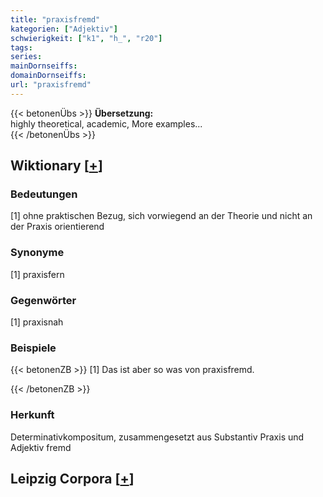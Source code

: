 ```yaml
---
title: "praxisfremd"
kategorien: ["Adjektiv"]
schwierigkeit: ["k1", "h_", "r20"]
tags:
series:
mainDornseiffs:
domainDornseiffs:
url: "praxisfremd"
---
```


{{< betonenÜbs >}}
**Übersetzung:**  
highly theoretical, academic, More examples...  
{{< /betonenÜbs >}}

## Wiktionary [[+](https://de.wiktionary.org/wiki/praxisfremd)]

### Bedeutungen
[1] ohne praktischen Bezug, sich vorwiegend an der Theorie und nicht an der Praxis orientierend  

### Synonyme
[1] praxisfern  

### Gegenwörter
[1] praxisnah  

### Beispiele
{{< betonenZB >}}
[1] Das ist aber so was von praxisfremd.  

{{< /betonenZB >}}
### Herkunft
Determinativkompositum, zusammengesetzt aus Substantiv Praxis und Adjektiv fremd  


## Leipzig Corpora [[+](https://corpora.uni-leipzig.de/en/res?word=praxisfremd&corpusId=deu_newscrawl-public_2018)]


